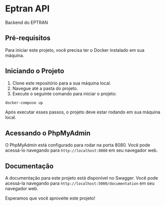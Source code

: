 # Eptran API

Backend do EPTRAN

## Pré-requisitos

Para iniciar este projeto, você precisa ter o Docker instalado em sua máquina.

## Iniciando o Projeto

1. Clone este repositório para a sua máquina local.
2. Navegue até a pasta do projeto.
3. Execute o seguinte comando para iniciar o projeto:

```bash
docker-compose up
```

Após executar esses passos, o projeto deve estar rodando em sua máquina local.

## Acessando o PhpMyAdmin

O PhpMyAdmin está configurado para rodar na porta 8080. Você pode acessá-lo navegando para `http://localhost:8080` em seu navegador web.

## Documentação

A documentação para este projeto está disponível no Swagger. Você pode acessá-la navegando para `http://localhost:5000/documentation` em seu navegador web.

Esperamos que você aproveite este projeto!
